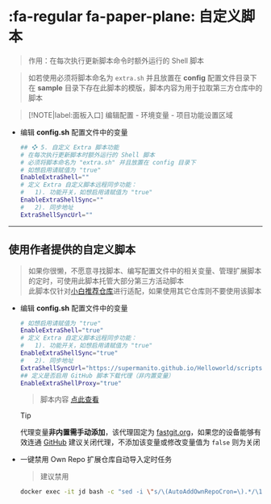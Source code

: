 # :fa-regular fa-paper-plane: 自定义脚本
> 作用：在每次执行更新脚本命令时额外运行的 Shell 脚本

> 如若使用必须将脚本命名为 `extra.sh` 并且放置在 **config** 配置文件目录下\
> 在 **sample** 目录下存在此脚本的模版，脚本内容为用于拉取第三方仓库中的脚本

> [!NOTE|label:面板入口]
> 编辑配置 - 环境变量 - 项目功能设置区域

- 编辑 **config.sh** 配置文件中的变量

    ```bash
    ## ❖ 5. 自定义 Extra 脚本功能
    # 在每次执行更新脚本时额外运行的 Shell 脚本
    # 必须将脚本命名为 "extra.sh" 并且放置在 config 目录下
    # 如想启用请赋值为 "true"
    EnableExtraShell=""
    # 定义 Extra 自定义脚本远程同步功能：
    #   1). 功能开关，如想启用请赋值为 "true"
    EnableExtraShellSync=""
    #   2). 同步地址
    ExtraShellSyncUrl=""
    ```

***

## 使用作者提供的自定义脚本 <!-- {docsify-ignore} -->
> 如果你很懒，不愿意寻找脚本、编写配置文件中的相关变量、管理扩展脚本的定时，可使用此脚本托管大部分第三方活动脚本\
> 此脚本仅针对[小白推荐仓库](.config/主要仓库?id=推荐配置)进行适配，如果使用其它仓库则不要使用该脚本

- 编辑 **config.sh** 配置文件中的变量

    ```bash
    # 如想启用请赋值为 "true"
    EnableExtraShell="true"
    # 定义 Extra 自定义脚本远程同步功能：
    #   1). 功能开关，如想启用请赋值为 "true"
    EnableExtraShellSync="true"
    #   2). 同步地址
    ExtraShellSyncUrl="https://supermanito.github.io/Helloworld/scripts/extra.sh"
    ## 定义是否启用 GitHub 脚本下载代理（非内置变量）
    EnableExtraShellProxy="true"
    ```
    > 脚本内容 [点此查看](https://gitee.com/SuperManito/scripts/blob/master/extra.sh)

    > [!TIP]
    > 代理变量**非内置需手动添加**，该代理固定为 [fastgit.org](https://fastgit.org)，如果您的设备能够有效连通 [GitHub](https://github.com) 建议关闭代理，不添加该变量或修改变量值为 `false` 则为关闭

- 一键禁用 Own Repo 扩展仓库自动导入定时任务
 
    > 建议禁用

    ```bash
    docker exec -it jd bash -c "sed -i \"s/\(AutoAddOwnRepoCron=\).*/\1\\"false\\"/; s/\(AutoDelOwnRepoCron=\).*/\1\\"false\\"/\" config/config.sh"
    ```